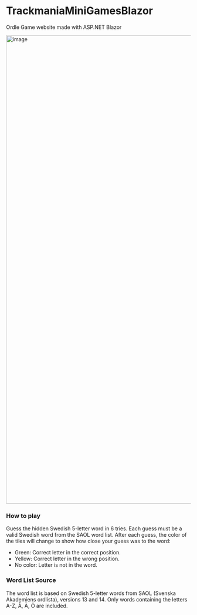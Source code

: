 # TrackmaniaMiniGamesBlazor
 Ordle Game website made with ASP.NET Blazor

<img width="583" height="1273" alt="image" src="https://github.com/user-attachments/assets/3922a957-8c98-4127-a078-e45de638c18c" />

### How to play
Guess the hidden Swedish 5-letter word in 6 tries.
Each guess must be a valid Swedish word from the SAOL word list.
After each guess, the color of the tiles will change to show how close your guess was to the word:
* Green: Correct letter in the correct position.
* Yellow: Correct letter in the wrong position.
* No color: Letter is not in the word.

### Word List Source
The word list is based on Swedish 5-letter words from SAOL (Svenska Akademiens ordlista), versions 13 and 14.
Only words containing the letters A-Z, Å, Ä, Ö are included. 
